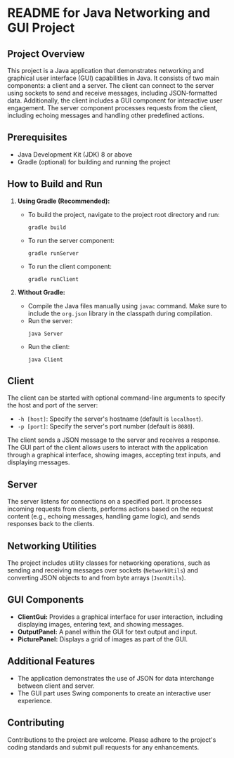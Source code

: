 # README for Java Networking and GUI Project

## Project Overview
This project is a Java application that demonstrates networking and graphical user interface (GUI) capabilities in Java. It consists of two main components: a client and a server. The client can connect to the server using sockets to send and receive messages, including JSON-formatted data. Additionally, the client includes a GUI component for interactive user engagement. The server component processes requests from the client, including echoing messages and handling other predefined actions.

## Prerequisites
- Java Development Kit (JDK) 8 or above
- Gradle (optional) for building and running the project

## How to Build and Run
1. **Using Gradle (Recommended):**
   - To build the project, navigate to the project root directory and run:
     ```
     gradle build
     ```
   - To run the server component:
     ```
     gradle runServer
     ```
   - To run the client component:
     ```
     gradle runClient
     ```

2. **Without Gradle:**
   - Compile the Java files manually using `javac` command. Make sure to include the `org.json` library in the classpath during compilation.
   - Run the server:
     ```
     java Server
     ```
   - Run the client:
     ```
     java Client
     ```

## Client
The client can be started with optional command-line arguments to specify the host and port of the server:
- `-h [host]`: Specify the server's hostname (default is `localhost`).
- `-p [port]`: Specify the server's port number (default is `8080`).

The client sends a JSON message to the server and receives a response. The GUI part of the client allows users to interact with the application through a graphical interface, showing images, accepting text inputs, and displaying messages.

## Server
The server listens for connections on a specified port. It processes incoming requests from clients, performs actions based on the request content (e.g., echoing messages, handling game logic), and sends responses back to the clients.

## Networking Utilities
The project includes utility classes for networking operations, such as sending and receiving messages over sockets (`NetworkUtils`) and converting JSON objects to and from byte arrays (`JsonUtils`).

## GUI Components
- **ClientGui:** Provides a graphical interface for user interaction, including displaying images, entering text, and showing messages.
- **OutputPanel:** A panel within the GUI for text output and input.
- **PicturePanel:** Displays a grid of images as part of the GUI.

## Additional Features
- The application demonstrates the use of JSON for data interchange between client and server.
- The GUI part uses Swing components to create an interactive user experience.

## Contributing
Contributions to the project are welcome. Please adhere to the project's coding standards and submit pull requests for any enhancements.
